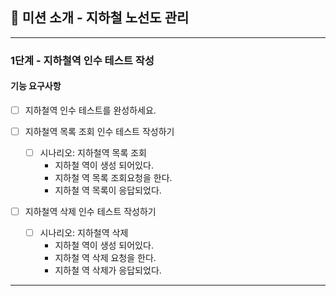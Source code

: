 ## 🚀 미션 소개 - 지하철 노선도 관리

---
### 1단계 - 지하철역 인수 테스트 작성
#### 기능 요구사항
- [ ] 지하철역 인수 테스트를 완성하세요.


- [ ] 지하철역 목록 조회 인수 테스트 작성하기
 
  - [ ] 시나리오: 지하철역 목록 조회
    - 지하철 역이 생성 되어있다.
    - 지하철 역 목록 조회요청을 한다.
    - 지하철 역 목록이 응답되었다.


- [ ] 지하철역 삭제 인수 테스트 작성하기
  - [ ] 시나리오: 지하철역 삭제
      - 지하철 역이 생성 되어있다.
      - 지하철 역 삭제 요청을 한다.
      - 지하철 역 삭제가 응답되었다.
---

